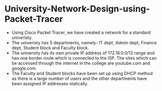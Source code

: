 # University-Network-Design-using-Packet-Tracer

* Using Cisco Packet Tracer, we have created a network for a standard univeristy. 
* The univeristy has 5 departments, namely- IT dept, Admin dept, Finance dept, Student block and Faculty block. 
* The university has its own private IP address of 172.16.0.0/12 range and has one border route which is connected to the ISP. The sites which can be accessed through the internet in the college are youtube.com and google.com. 
* The Faculty and Student blocks have been set up using DHCP method as there is a large number of users and the other departments have been assigned IP addresses statically. 
